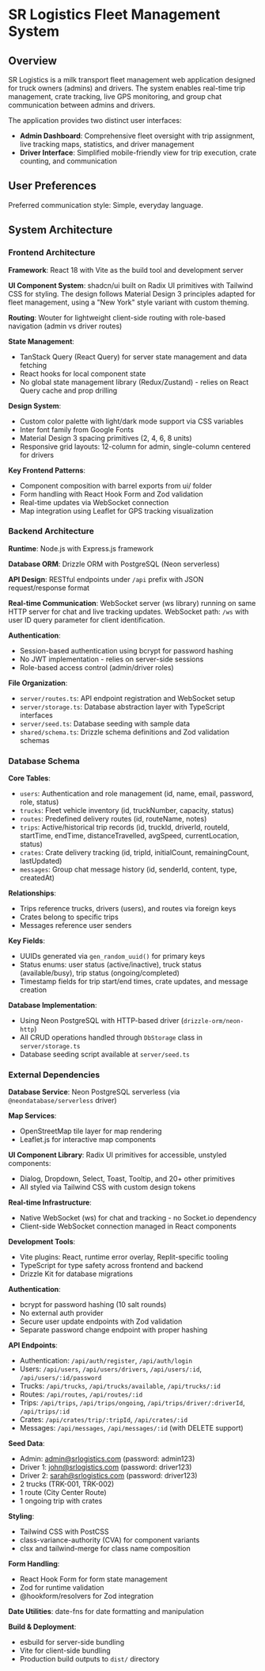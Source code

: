 # SR Logistics Fleet Management System

## Overview

SR Logistics is a milk transport fleet management web application designed for truck owners (admins) and drivers. The system enables real-time trip management, crate tracking, live GPS monitoring, and group chat communication between admins and drivers.

The application provides two distinct user interfaces:
- **Admin Dashboard**: Comprehensive fleet oversight with trip assignment, live tracking maps, statistics, and driver management
- **Driver Interface**: Simplified mobile-friendly view for trip execution, crate counting, and communication

## User Preferences

Preferred communication style: Simple, everyday language.

## System Architecture

### Frontend Architecture

**Framework**: React 18 with Vite as the build tool and development server

**UI Component System**: shadcn/ui built on Radix UI primitives with Tailwind CSS for styling. The design follows Material Design 3 principles adapted for fleet management, using a "New York" style variant with custom theming.

**Routing**: Wouter for lightweight client-side routing with role-based navigation (admin vs driver routes)

**State Management**: 
- TanStack Query (React Query) for server state management and data fetching
- React hooks for local component state
- No global state management library (Redux/Zustand) - relies on React Query cache and prop drilling

**Design System**:
- Custom color palette with light/dark mode support via CSS variables
- Inter font family from Google Fonts
- Material Design 3 spacing primitives (2, 4, 6, 8 units)
- Responsive grid layouts: 12-column for admin, single-column centered for drivers

**Key Frontend Patterns**:
- Component composition with barrel exports from ui/ folder
- Form handling with React Hook Form and Zod validation
- Real-time updates via WebSocket connection
- Map integration using Leaflet for GPS tracking visualization

### Backend Architecture

**Runtime**: Node.js with Express.js framework

**Database ORM**: Drizzle ORM with PostgreSQL (Neon serverless)

**API Design**: RESTful endpoints under `/api` prefix with JSON request/response format

**Real-time Communication**: WebSocket server (ws library) running on same HTTP server for chat and live tracking updates. WebSocket path: `/ws` with user ID query parameter for client identification.

**Authentication**: 
- Session-based authentication using bcrypt for password hashing
- No JWT implementation - relies on server-side sessions
- Role-based access control (admin/driver roles)

**File Organization**:
- `server/routes.ts`: API endpoint registration and WebSocket setup
- `server/storage.ts`: Database abstraction layer with TypeScript interfaces
- `server/seed.ts`: Database seeding with sample data
- `shared/schema.ts`: Drizzle schema definitions and Zod validation schemas

### Database Schema

**Core Tables**:
- `users`: Authentication and role management (id, name, email, password, role, status)
- `trucks`: Fleet vehicle inventory (id, truckNumber, capacity, status)
- `routes`: Predefined delivery routes (id, routeName, notes)
- `trips`: Active/historical trip records (id, truckId, driverId, routeId, startTime, endTime, distanceTravelled, avgSpeed, currentLocation, status)
- `crates`: Crate delivery tracking (id, tripId, initialCount, remainingCount, lastUpdated)
- `messages`: Group chat message history (id, senderId, content, type, createdAt)

**Relationships**:
- Trips reference trucks, drivers (users), and routes via foreign keys
- Crates belong to specific trips
- Messages reference user senders

**Key Fields**:
- UUIDs generated via `gen_random_uuid()` for primary keys
- Status enums: user status (active/inactive), truck status (available/busy), trip status (ongoing/completed)
- Timestamp fields for trip start/end times, crate updates, and message creation

**Database Implementation**:
- Using Neon PostgreSQL with HTTP-based driver (`drizzle-orm/neon-http`)
- All CRUD operations handled through `DbStorage` class in `server/storage.ts`
- Database seeding script available at `server/seed.ts`

### External Dependencies

**Database Service**: Neon PostgreSQL serverless (via `@neondatabase/serverless` driver)

**Map Services**: 
- OpenStreetMap tile layer for map rendering
- Leaflet.js for interactive map components

**UI Component Library**: Radix UI primitives for accessible, unstyled components:
- Dialog, Dropdown, Select, Toast, Tooltip, and 20+ other primitives
- All styled via Tailwind CSS with custom design tokens

**Real-time Infrastructure**: 
- Native WebSocket (ws) for chat and tracking - no Socket.io dependency
- Client-side WebSocket connection managed in React components

**Development Tools**:
- Vite plugins: React, runtime error overlay, Replit-specific tooling
- TypeScript for type safety across frontend and backend
- Drizzle Kit for database migrations

**Authentication**: 
- bcrypt for password hashing (10 salt rounds)
- No external auth provider
- Secure user update endpoints with Zod validation
- Separate password change endpoint with proper hashing

**API Endpoints**:
- Authentication: `/api/auth/register`, `/api/auth/login`
- Users: `/api/users`, `/api/users/drivers`, `/api/users/:id`, `/api/users/:id/password`
- Trucks: `/api/trucks`, `/api/trucks/available`, `/api/trucks/:id`
- Routes: `/api/routes`, `/api/routes/:id`
- Trips: `/api/trips`, `/api/trips/ongoing`, `/api/trips/driver/:driverId`, `/api/trips/:id`
- Crates: `/api/crates/trip/:tripId`, `/api/crates/:id`
- Messages: `/api/messages`, `/api/messages/:id` (with DELETE support)

**Seed Data**:
- Admin: admin@srlogistics.com (password: admin123)
- Driver 1: john@srlogistics.com (password: driver123)
- Driver 2: sarah@srlogistics.com (password: driver123)
- 2 trucks (TRK-001, TRK-002)
- 1 route (City Center Route)
- 1 ongoing trip with crates

**Styling**: 
- Tailwind CSS with PostCSS
- class-variance-authority (CVA) for component variants
- clsx and tailwind-merge for class name composition

**Form Handling**:
- React Hook Form for form state management
- Zod for runtime validation
- @hookform/resolvers for Zod integration

**Date Utilities**: date-fns for date formatting and manipulation

**Build & Deployment**:
- esbuild for server-side bundling
- Vite for client-side bundling
- Production build outputs to `dist/` directory